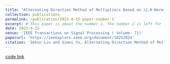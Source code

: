 ```yaml
---
title: "Alternating Direction Method of Multipliers Based on ℓ2,0-Norm for Multiple Measurement Vector Problem"
collection: publications
permalink: /publication/2023-9-15-paper-number-1
excerpt: #'This paper is about the number 1. The number 2 is left for future work.'
date: 2023-9-15
venue: 'IEEE Transactions on Signal Processing ( Volume: 71)'
paperurl: 'https://ieeexplore.ieee.org/document/10252024'
citation: 'Zekun Liu and Siwei Yu, Alternating Direction Method of Multipliers Based on ℓ2,0-Norm for Multiple Measurement Vector Problem, IEEE Transactions on Signal Processing, 2023, 71:3490-3501, doi: 10.1109/TSP.2023.3315928.'
---
```


[code link](https://github.com/ZekunLiuOpt/MMV-ADMM-L20)
